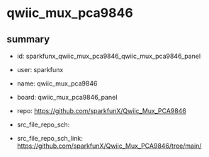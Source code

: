 # qwiic_mux_pca9846
 
## summary 
* id: sparkfunx_qwiic_mux_pca9846_qwiic_mux_pca9846_panel
* user: sparkfunx
* name: qwiic_mux_pca9846
* board: qwiic_mux_pca9846_panel
* repo: https://github.com/sparkfunX/Qwiic_Mux_PCA9846



* src_file_repo_sch: 
* src_file_repo_sch_link: https://github.com/sparkfunX/Qwiic_Mux_PCA9846/tree/main/




